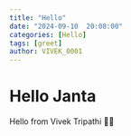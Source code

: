 ```yaml
---
title: "Hello"
date: "2024-09-10  20:08:00"
categories: [Hello]
tags: [greet]
author: VIVEK_0001
---
```


# Hello Janta

Hello from Vivek Tripathi 👋🏻